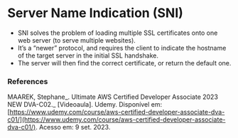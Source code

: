 # Server Name Indication (SNI)

* SNI solves the problem of loading multiple SSL certificates onto one web server (to serve multiple websites).
* It’s a “newer” protocol, and requires the client to indicate the hostname of the target server in the initial SSL handshake.
* The server will then find the correct certificate, or return the default one.

### References

MAAREK, Stephane_. Ultimate AWS Certified Developer Associate 2023 NEW DVA-C02._ \[Videoaula]. Udemy. Disponível em: [https://www.udemy.com/course/aws-certified-developer-associate-dva-c01/](https://www.udemy.com/course/aws-certified-developer-associate-dva-c01/). Acesso em: 9 set. 2023.&#x20;

